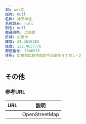 ```yaml
---
ID: wesZl
総称: null
名称: 神田神社
名称読み: null
別名: null
都道府県: 広島県
区域: 広島市
緯度: 34.3610383
経度: 132.4637776
郵便番号: 7340015
住所: 広島県広島市南区宇品御幸４丁目１−２
---
```


## その他

### 参考URL

| URL | 説明          |
| --- | ------------- |
|     | OpenStreetMap |
